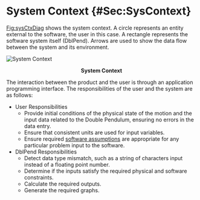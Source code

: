 # System Context {#Sec:SysContext}

[Fig:sysCtxDiag](./SecSysContext.md#Figure:sysCtxDiag) shows the system context. A circle represents an entity external to the software, the user in this case. A rectangle represents the software system itself (DblPend). Arrows are used to show the data flow between the system and its environment.

<div id="Figure:sysCtxDiag"></div>

![System Context](./assets/SystemContextFigure.png)

**<p align="center">System Context</p>**

The interaction between the product and the user is through an application programming interface. The responsibilities of the user and the system are as follows:

- User Responsibilities
  - Provide initial conditions of the physical state of the motion and the input data related to the Double Pendulum, ensuring no errors in the data entry.
  - Ensure that consistent units are used for input variables.
  - Ensure required [software assumptions](./SecAssumps.md#Sec:Assumps) are appropriate for any particular problem input to the software.
- DblPend Responsibilities
  - Detect data type mismatch, such as a string of characters input instead of a floating point number.
  - Determine if the inputs satisfy the required physical and software constraints.
  - Calculate the required outputs.
  - Generate the required graphs.
